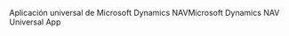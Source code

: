 <span data-ttu-id="d201c-101">Aplicación universal de Microsoft Dynamics NAV</span><span class="sxs-lookup"><span data-stu-id="d201c-101">Microsoft Dynamics NAV Universal App</span></span>